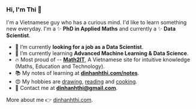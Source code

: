 ### Hi, I'm Thi 👋

I'm a Vietnamese guy who has a curious mind. I'd like to learn something new everyday. I'm a ✨ **PhD in Applied Maths** and currently a ✨ **Data Scientist**.

- 🔭 I’m currently __looking for a job as a Data Scientist__.
- 🌱 I’m currently learning __Advanced Machine Learning & Data Science__.
- 🔥 Most proud of -- **[Math2IT](http://math2it.com/)**, A Vietnamese site for intuitive knowledge (Maths, Education and Technology).
- 📚 My notes of learning at **[dinhanhthi.com/notes](http://dinhanhthi.com/notes)**.
- 😍 My hobbies are [drawing](https://photos.app.goo.gl/9OVEkdTjmtRPg7vC3), [reading](https://www.goodreads.com/user/show/19630622-thi-dinh) and [cooking](https://goo.gl/photos/yQXdQws1LLS16x5v5).
- 💌 Contact me at **[dinhanhthi@gmail.com](mailto:dinhanhthi@gmail.com)**.

More about me 👉 [dinhanhthi.com](https://dinhanhthi.com).